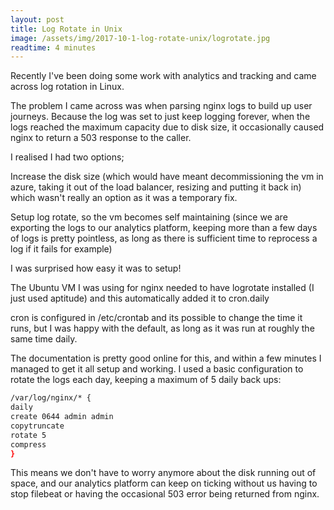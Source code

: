 ```yaml
---
layout: post
title: Log Rotate in Unix
image: /assets/img/2017-10-1-log-rotate-unix/logrotate.jpg
readtime: 4 minutes
---
```

Recently I've been doing some work with analytics and tracking and came across log rotation in Linux.


The problem I came across was when parsing nginx logs to build up user journeys. Because the log was set to just keep logging forever, when the logs reached the maximum capacity due to disk size, it occasionally caused nginx to return a 503 response to the caller.


I realised I had two options;


Increase the disk size (which would have meant decommissioning the vm in azure, taking it out of the load balancer, resizing and putting it back in) which wasn't really an option as it was a temporary fix.


Setup log rotate, so the vm becomes self maintaining (since we are exporting the logs to our analytics platform, keeping more than a few days of logs is pretty pointless, as long as there is sufficient time to reprocess a log if it fails for example)


I was surprised how easy it was to setup!


The Ubuntu VM I was using for nginx needed to have logrotate installed (I just used aptitude) and this automatically added it to cron.daily


cron is configured in  /etc/crontab and its possible to change the time it runs, but I was happy with the default, as long as it was run at roughly the same time daily.


The documentation is pretty good online for this, and within a few minutes I managed to get it all setup and working.
I used a basic configuration to rotate the logs each day, keeping a maximum of 5 daily back ups:

```bash
/var/log/nginx/* {
daily
create 0644 admin admin
copytruncate
rotate 5
compress
}
```


This means we don't have to worry anymore about the disk running out of space, and our analytics platform can keep on ticking without us having to stop filebeat or having the occasional 503 error being returned from nginx.